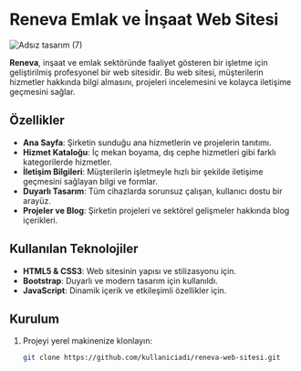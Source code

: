 # Reneva Emlak ve İnşaat Web Sitesi

![Adsız tasarım (7)](https://github.com/user-attachments/assets/60705b8c-e60a-40c4-b5cb-9093517939dd)

**Reneva**, inşaat ve emlak sektöründe faaliyet gösteren bir işletme için geliştirilmiş profesyonel bir web sitesidir. Bu web sitesi, müşterilerin hizmetler hakkında bilgi almasını, projeleri incelemesini ve kolayca iletişime geçmesini sağlar.

## Özellikler

- **Ana Sayfa**: Şirketin sunduğu ana hizmetlerin ve projelerin tanıtımı.
- **Hizmet Kataloğu**: İç mekan boyama, dış cephe hizmetleri gibi farklı kategorilerde hizmetler.
- **İletişim Bilgileri**: Müşterilerin işletmeyle hızlı bir şekilde iletişime geçmesini sağlayan bilgi ve formlar.
- **Duyarlı Tasarım**: Tüm cihazlarda sorunsuz çalışan, kullanıcı dostu bir arayüz.
- **Projeler ve Blog**: Şirketin projeleri ve sektörel gelişmeler hakkında blog içerikleri.

## Kullanılan Teknolojiler

- **HTML5 & CSS3**: Web sitesinin yapısı ve stilizasyonu için.
- **Bootstrap**: Duyarlı ve modern tasarım için kullanıldı.
- **JavaScript**: Dinamik içerik ve etkileşimli özellikler için.

## Kurulum

1. Projeyi yerel makinenize klonlayın:
   ```bash
   git clone https://github.com/kullaniciadi/reneva-web-sitesi.git
